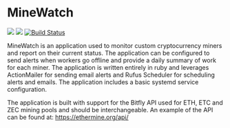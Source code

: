 # MineWatch
<a href="https://codeclimate.com/github/tateg/minewatch/maintainability"><img src="https://api.codeclimate.com/v1/badges/28b9dbff3eb96be18337/maintainability" /></a>
<a href="https://codeclimate.com/github/tateg/minewatch/test_coverage"><img src="https://api.codeclimate.com/v1/badges/28b9dbff3eb96be18337/test_coverage" /></a>
[![Build Status](https://semaphoreci.com/api/v1/tateg/minewatch/branches/master/badge.svg)](https://semaphoreci.com/tateg/minewatch)

MineWatch is an application used to monitor custom cryptocurrency miners and report on their current status. The application can be configured to send alerts when workers go offline and provide a daily summary of work for each miner. The application is written entirely in ruby and leverages ActionMailer for sending email alerts and Rufus Scheduler for scheduling alerts and emails. The application includes a basic systemd service configuration.

The application is built with support for the Bitfly API used for ETH, ETC and ZEC mining pools and should be interchangeable. An example of the API can be found at: https://ethermine.org/api/
